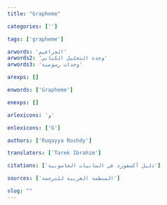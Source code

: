 ```yaml
---
title: "Grapheme"

categories: ['']

tags: ['grapheme']

arwords: 'الجرافيم'
arwords2: 'وحدة التحليل الكتابي'
arwords3: 'وحدات رسومية'

arexps: []

enwords: ['Grapheme']

enexps: []

arlexicons: 'و'

enlexicons: ['G']

authors: ['Ruqayya Roshdy']

translators: ['Tarek Ibrahim']

citations: ['دليل أكسفورد في السانيات الحاسوبية']

sources: ['المنظمة العربية للترجمة']

slug: ""
---
```

